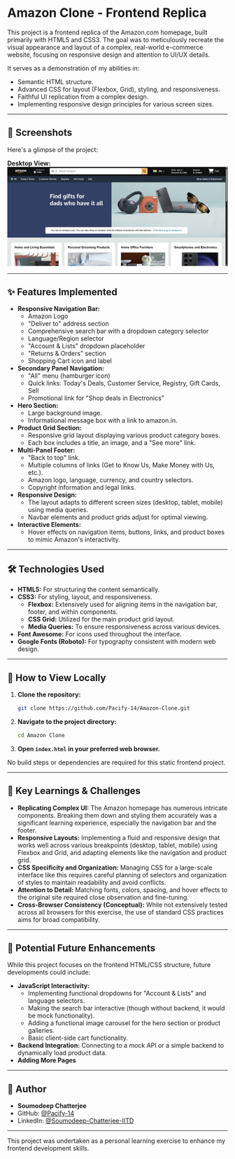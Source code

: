 # Amazon Clone - Frontend Replica

This project is a frontend replica of the Amazon.com homepage, built primarily with HTML5 and CSS3. The goal was to meticulously recreate the visual appearance and layout of a complex, real-world e-commerce website, focusing on responsive design and attention to UI/UX details.

It serves as a demonstration of my abilities in:
*   Semantic HTML structure.
*   Advanced CSS for layout (Flexbox, Grid), styling, and responsiveness.
*   Faithful UI replication from a complex design.
*   Implementing responsive design principles for various screen sizes.


---

## 📸 Screenshots

Here's a glimpse of the project:

**Desktop View:**
![Desktop View of Amazon Clone](./Amazon%20Clone/amazon_clone_sc.png)

<!-- **Mobile View:**
![Mobile View of Amazon Clone](./assets/screenshots/amazon-clone-mobile.png)
*(Replace with your actual screenshot path)* -->

---

## ✨ Features Implemented

*   **Responsive Navigation Bar:**
    *   Amazon Logo
    *   "Deliver to" address section
    *   Comprehensive search bar with a dropdown category selector
    *   Language/Region selector
    *   "Account & Lists" dropdown placeholder
    *   "Returns & Orders" section
    *   Shopping Cart icon and label
*   **Secondary Panel Navigation:**
    *   "All" menu (hamburger icon)
    *   Quick links: Today's Deals, Customer Service, Registry, Gift Cards, Sell
    *   Promotional link for "Shop deals in Electronics"
*   **Hero Section:**
    *   Large background image.
    *   Informational message box with a link to amazon.in.
*   **Product Grid Section:**
    *   Responsive grid layout displaying various product category boxes.
    *   Each box includes a title, an image, and a "See more" link.
*   **Multi-Panel Footer:**
    *   "Back to top" link.
    *   Multiple columns of links (Get to Know Us, Make Money with Us, etc.).
    *   Amazon logo, language, currency, and country selectors.
    *   Copyright information and legal links.
*   **Responsive Design:**
    *   The layout adapts to different screen sizes (desktop, tablet, mobile) using media queries.
    *   Navbar elements and product grids adjust for optimal viewing.
*   **Interactive Elements:**
    *   Hover effects on navigation items, buttons, links, and product boxes to mimic Amazon's interactivity.

---

## 🛠️ Technologies Used

*   **HTML5:** For structuring the content semantically.
*   **CSS3:** For styling, layout, and responsiveness.
    *   **Flexbox:** Extensively used for aligning items in the navigation bar, footer, and within components.
    *   **CSS Grid:** Utilized for the main product grid layout.
    *   **Media Queries:** To ensure responsiveness across various devices.
*   **Font Awesome:** For icons used throughout the interface.
*   **Google Fonts (Roboto):** For typography consistent with modern web design.

---

## 🚀 How to View Locally

1.  **Clone the repository:**
    ```bash
    git clone https://github.com/Pacify-14/Amazon-Clone.git
    ```
2.  **Navigate to the project directory:**
    ```bash
    cd Amazon Clone
    ```
3.  **Open `index.html` in your preferred web browser.**

No build steps or dependencies are required for this static frontend project.

---

## 🧠 Key Learnings & Challenges

*   **Replicating Complex UI:** The Amazon homepage has numerous intricate components. Breaking them down and styling them accurately was a significant learning experience, especially the navigation bar and the footer.
*   **Responsive Layouts:** Implementing a fluid and responsive design that works well across various breakpoints (desktop, tablet, mobile) using Flexbox and Grid, and adapting elements like the navigation and product grid.
*   **CSS Specificity and Organization:** Managing CSS for a large-scale interface like this requires careful planning of selectors and organization of styles to maintain readability and avoid conflicts.
*   **Attention to Detail:** Matching fonts, colors, spacing, and hover effects to the original site required close observation and fine-tuning.
*   **Cross-Browser Consistency (Conceptual):** While not extensively tested across all browsers for this exercise, the use of standard CSS practices aims for broad compatibility.

---

## 🔮 Potential Future Enhancements

While this project focuses on the frontend HTML/CSS structure, future developments could include:

*   **JavaScript Interactivity:**
    *   Implementing functional dropdowns for "Account & Lists" and language selectors.
    *   Making the search bar interactive (though without backend, it would be mock functionality).
    *   Adding a functional image carousel for the hero section or product galleries.
    *   Basic client-side cart functionality.
*   **Backend Integration:** Connecting to a mock API or a simple backend to dynamically load product data.
*   **Adding More Pages** 
---

## 👤 Author

*   **Soumodeep Chatterjee**
*   GitHub: [@Pacify-14](https://github.com/Pacify-14)
*   LinkedIn: [@Soumodeep-Chatterjee-IITD](https://www.linkedin.com/in/soumodeep-chatterjee-iitd-b68ba328a/) 

---

This project was undertaken as a personal learning exercise to enhance my frontend development skills.